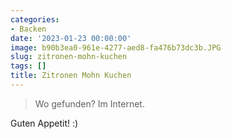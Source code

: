 ```yaml
---
categories:
- Backen
date: '2023-01-23 00:00:00'
image: b90b3ea0-961e-4277-aed8-fa476b73dc3b.JPG
slug: zitronen-mohn-kuchen
tags: []
title: Zitronen Mohn Kuchen
---
```



> Wo gefunden? Im Internet.

Guten Appetit! :)
